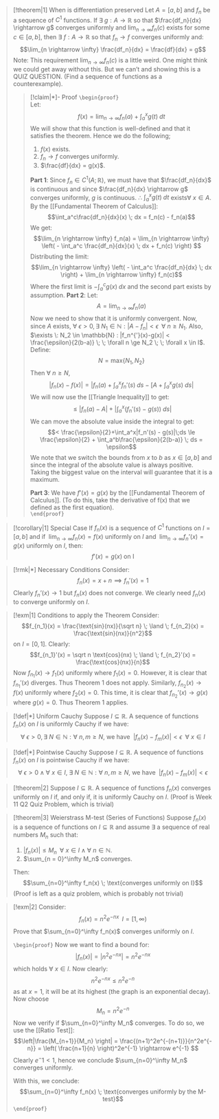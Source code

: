 >[!theorem|1] When is differentiation preserved 
>Let $A = [a,b]$ and $f_n$ be a sequence of $C^1$ functions. If $\exists \; g : A \rightarrow \mathbb{R}$ so that $\frac{df_n}{dx} \rightarrow g$ converges uniformly and $\lim_{n \rightarrow \infty} f_n(c)$ exists for some $c \in [a,b]$, then $\exists \: f: A \rightarrow \mathbb{R}$ so that $f_n \rightarrow f$ converges uniformly and: $$\lim_{n \rightarrow \infty} \frac{df_n}{dx} = \frac{df}{dx} = g$$
>Note: This requirement $\lim_{n \rightarrow \infty} f_n(c)$ is a little weird. One might think we could get away without this. But we can’t and showing this is a QUIZ QUESTION. (Find a sequence of functions as a counterexample).
>>[!claim|*]- Proof
>>`\begin{proof}`  
>>Let: $$f(x) = \lim_{n \rightarrow \infty} f_n(a) + \int_a^x g(t) \; dt$$We will show that this function is well-defined and that it satisfies the theorem. Hence we do the following;
>> 1. $f(x)$ exists.
>> 2. $f_n \rightarrow f$ converges uniformly.
>> 3. $\frac{df}{dx} = g(x)$. 
>> 
>> **Part 1**:
>> Since $f_n \in C^1(A; \mathbb{R})$, we must have that $\frac{df_n}{dx}$ is continuous and since $\frac{df_n}{dx} \rightarrow g$ converges uniformly, $g$ is continuous. $\therefore$ $\int_a^x g(t) \; dt$ exists$\forall \: x \in A$. By the [[Fundamental Theorem of Calculus]]: $$\int_a^c\frac{df_n}{dx}(x) \; dx = f_n(c) - f_n(a)$$We get: $$\lim_{n \rightarrow \infty} f_n(a) = \lim_{n \rightarrow \infty} \left(  - \int_a^c \frac{df_n}{dx}(x) \; dx + f_n(c) \right) $$Distributing the limit: $$\lim_{n \rightarrow \infty} \left(  - \int_a^c \frac{df_n}{dx} \; dx \right)  + \lim_{n \rightarrow \infty} f_n(c)$$Where the first limit is $-\int_a^c g(x) \; dx$ and the second part exists by assumption.
>> **Part 2**:
>> Let: $$A = \lim_{n \rightarrow \infty} f_n(a)$$
>> Now we need to show that it is uniformly convergent. Now, since $A$ exists, $\forall \: \epsilon > 0, \exists \: N_1 \in \mathbb{N} : |A-f_n| < \epsilon \; \; \forall \: n \ge N_1$. Also, $\exists \: N_2 \in \mathbb{N} : |f_n^{'}(x)-g(x)| < \frac{\epsilon}{2(b-a)} \; \; \forall n \ge N_2 \; \; \forall x \in I$. Define: $$N = \text{max}\{N_1, N_2\}$$Then $\forall \: n \ge N$, $$|f_n(x) - f(x)| = |f_n(a) + \int_a^x f_n'(s)\;ds - [A+\int_a^x g(s)\;ds|$$We will now use the [[Triangle Inequality]] to get: $$\le |f_n(a) - A|+|\int_a^x (f_n'(s)-g(s)) \; ds|$$We can move the absolute value inside the integral to get: $$< \frac{\epsilon}{2}+\int_a^x|f_n'(s) - g(s)|\;ds \le \frac{\epsilon}{2} + \int_a^b\frac{\epsilon}{2(b-a)} \; ds = \epsilon$$We note that we switch the bounds from $x$ to $b$ as $x \in [a,b]$ and since the integral of the absolute value is always positive. Taking the biggest value on the interval will guarantee that it is a maximum.
>> 
>> **Part 3**:
>> We have $f’(x) =g(x)$ by the [[Fundamental Theorem of Calculus]]. (To do this, take the derivative of f(x) that we defined as the first equation).  
>> `\end{proof}`

>[!corollary|1] Special Case
>If $f_n(x)$ is a sequence of $C^1$ functions on $I = [a,b]$ and if $\; \lim_{n \rightarrow \infty} f_n(x) = f(x)$ uniformly on $I$ and $\; \lim_{n \rightarrow \infty} f_n’(x) = g(x)$ uniformly on $I$, then: $$f'(x) = g(x) \; \text{on I}$$

>[!rmk|*] Necessary Conditions
>Consider: $$f_n(x) = x+n \implies f_n'(x) = 1$$Clearly $f_n’(x) \rightarrow 1$ but $f_n(x)$ does not converge. We clearly need $f_n(x)$ to converge uniformly on $I$.

>[!exm|1] Conditions to apply the Theorem
>Consider: $$f_{n_1}(x) = \frac{\text{sin}(nx)}{\sqrt n} \; \land \; f_{n_2}(x) = \frac{\text{sin}(nx)}{n^2}$$on $I = [0,1]$. Clearly: $$f_{n_1}'(x) = \sqrt n \text{cos}(nx) \; \land \; f_{n_2}'(x) = \frac{\text{cos}(nx)}{n}$$Now $f_{n_1}(x) \rightarrow f_1(x)$ uniformly where $f_1(x) = 0$. However, it is clear that $f_{n_1}'(x)$ diverges. Thus Theorem $1$ does not apply.
>Similarly, $f_{n_2}(x) \rightarrow f(x)$ uniformly where $f_2(x) = 0$. This time, it is clear that $f_{n_2}’(x) \rightarrow g(x)$ where $g(x) = 0$. Thus Theorem $1$ applies.

>[!def|*] Uniform Cauchy
>Suppose $I \subseteq \mathbb{R}$. A sequence of functions $f_n(x)$ on $I$ is uniformly Cauchy if we have: $$\forall \: \epsilon > 0, \exists \: N \in \mathbb{N}: \forall \: n,m \ge N,\: \text{we have} \: \;|f_n(x) - f_m(x)| < \epsilon \; \; \forall \: x \in I$$

>[!def|*] Pointwise Cauchy
>Suppose $I \subseteq \mathbb{R}$. A sequence of functions $f_n(x)$ on $I$ is pointwise Cauchy if we have: $$\forall \: \epsilon > 0 \; \land \; \forall \: x \in I, \; \exists \: N \in \mathbb{N}: \forall \: n,m \ge N,\: \text{we have} \: \;|f_n(x) - f_m(x)| < \epsilon$$

>[!theorem|2]
>Suppose $I \subseteq \mathbb{R}$. A sequence of functions $f_n(x)$ converges uniformly on $I$ if, and only if, it is uniformly Cauchy on $I$.
>(Proof is Week 11 Q2 Quiz Problem, which is trivial)

>[!theorem|3] Weierstrass M-test (Series of Functions)
>Suppose $f_n(x)$ is a sequence of functions on $I \subseteq \mathbb{R}$ and assume $\exists$ a sequence of real numbers $M_n$ such that:
>1. $|f_n(x)| \le M_n \; \; \forall \: x \in I \; \land \; \forall \: n \in \mathbb{N}$.
>2. $\sum_{n = 0}^\infty M_n$ converges.
>
>Then: $$\sum_{n=0}^\infty f_n(x) \; \text{converges uniformly on I}$$
>(Proof is left as a quiz problem, which is probably not trivial)

>[!exm|2]
>Consider: $$f_n(x) = n^2e^{-nx} \; \; I = [1, \infty)$$Prove that $\sum_{n=0}^\infty f_n(x)$ converges uniformly on $I$.
>
>`\begin{proof}` 
>Now we want to find a bound for: $$|f_n(x)|=|n^2e^{-nx}| = n^2e^{-nx}$$which holds $\forall \: x \in I$. Now clearly: $$n^2e^{-nx} \le n^2 e^{-n}$$as at $x=1$, it will be at its highest (the graph is an exponential decay). Now choose $$M_n = n^2e^{-n}$$Now we verify if $\sum_{n=0}^\infty M_n$ converges. To do so, we use the [[Ratio Test]]: $$\left|\frac{M_{n+1}}{M_n} \right| = \frac{(n+1)^2e^{-(n+1)}}{n^2e^{-n}} = \left(  \frac{n+1}{n} \right)^2e^{-1} \rightarrow e^{-1} $$Clearly $e^-1 < 1$, hence we conclude $\sum_{n=0}^\infty M_n$ converges uniformly. 
>
>With this, we conclude: $$\sum_{n=0}^\infty f_n(x) \; \text{converges uniformly by the M-test}$$
> `\end{proof}`

